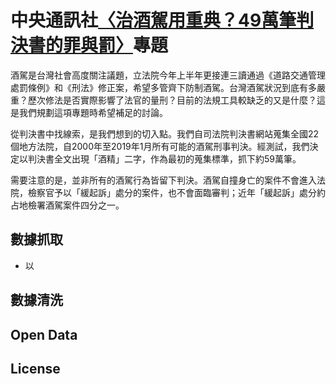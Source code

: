 # 中央通訊社[〈治酒駕用重典？49萬筆判決書的罪與罰〉](https://cna.com.tw/20190719-drunkdriving/index.html)專題

酒駕是台灣社會高度關注議題，立法院今年上半年更接連三讀通過《道路交通管理處罰條例》和《刑法》修正案，希望多管齊下防制酒駕。台灣酒駕狀況到底有多嚴重？歷次修法是否實際影響了法官的量刑？目前的法規工具較缺乏的又是什麼？這是我們規劃這項專題時希望補足的討論。

從判決書中找線索，是我們想到的切入點。我們自司法院判決書網站蒐集全國22個地方法院，自2000年至2019年1月所有可能的酒駕刑事判決。經測試，我們決定以判決書全文出現「酒精」二字，作為最初的蒐集標準，抓下約59萬筆。

需要注意的是，並非所有的酒駕行為皆留下判決。酒駕自撞身亡的案件不會進入法院，檢察官予以「緩起訴」處分的案件，也不會面臨審判；近年「緩起訴」處分約占地檢署酒駕案件四分之一。


## 數據抓取
- 以

## 數據清洗




## Open Data

## License

